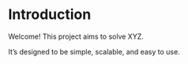 # Introduction

Welcome! This project aims to solve XYZ.

It’s designed to be simple, scalable, and easy to use.
